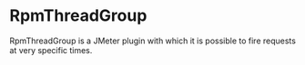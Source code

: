 # RpmThreadGroup
RpmThreadGroup is a JMeter plugin with which it is possible to fire requests at very specific times.
